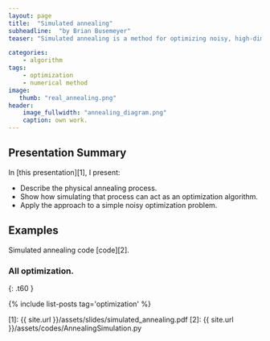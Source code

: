 ```yaml
---
layout: page
title:  "Simulated annealing"
subheadline:  "by Brian Busemeyer"
teaser: "Simulated annealing is a method for optimizing noisy, high-dimensional objective functions using ideas from materials science."

categories:
    - algorithm
tags:
    - optimization
    - numerical method
image:
   thumb: "real_annealing.png"
header:
    image_fullwidth: "annealing_diagram.png"
    caption: own work.
---
```

<!-- Page Content Starts Here -->

## Presentation Summary
In [this presentation][1], I present:

  * Describe the physical annealing process.
  * Show how simulating that process can act as an optimization algorithm.
  * Apply the approach to a simple noisy optimization problem.

## Examples
Simulated annealing code [code][2].

### All optimization.
{: .t60 }

{% include list-posts tag='optimization' %}

[1]: {{ site.url }}/assets/slides/simulated_annealing.pdf
[2]: {{ site.url }}/assets/codes/AnnealingSimulation.py


